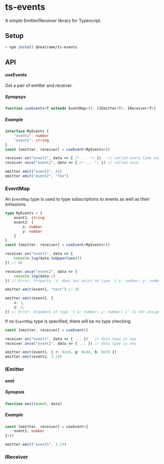 # ts-events

A simple Emitter/Receiver library for Typescript.

## Setup

```sh
> npm install @nealrame/ts-events
```

## API

#### useEvents
Get a pair of emitter and receiver.

##### Synopsys
```ts
function useEvents<T extends EventMap>(): [IEmitter<T>, IReceiver<T>]
```

##### Example
```ts
interface MyEvents {
    "event1": number
    "event2": string
}
const [emitter, receiver] = useEvent<MyEvents>()

receiver.on("event1", data => { /* ... */ })   // called every time event1 is emitted
receiver.once("event2", data => { /* ... */ }) // called once

emitter.emit("event1", 42)
emitter.emit("event2", "foo")
```

### EventMap
An `EventMap` type is used to type subscriptions to events as well as their
emissions.

```ts
type MyEvents = {
    event1: string
    event2: {
        x: number
        y: number
    }
}
const [emitter, receiver] = useEvent<MyEvents>()

receiver.on("event1", data => {
    console.log(data.toUpperCase())
}) // Ok

receiver.once("event2", data => {
    console.log(data.z)
}) // Error: Property 'z' does not exist on type '{ x: number; y: number; }'.

emitter.emit(event1, "test") // Ok

emitter.emit(event2, {
    x: 1,
    z: 2,
}) // Error: Argument of type '{ w: number; y: number; }' is not assignable to parameter of type '{ x: number; y: number; }'
```

If no `EventMap` type is specified, there will be no type checking.
```ts
const [emitter, receiver] = useEvent()

receiver.on("event1", data => { ... })   // data type is any
receiver.once("event2", data => { ... }) // data type is any

emitter.emit(event1, { r: 0xb4, g: 0xd4, b: 0x55 })
emitter.emit(event2, 3.14)
```

### IEmitter

#### emit

##### Synopsis
```ts
function emit(event, data)
```

##### Example
```ts
const [emitter, receiver] = useEvent<{
    event1: number
}>()

emitter.emit("event1", 3.14)
```

### IReceiver